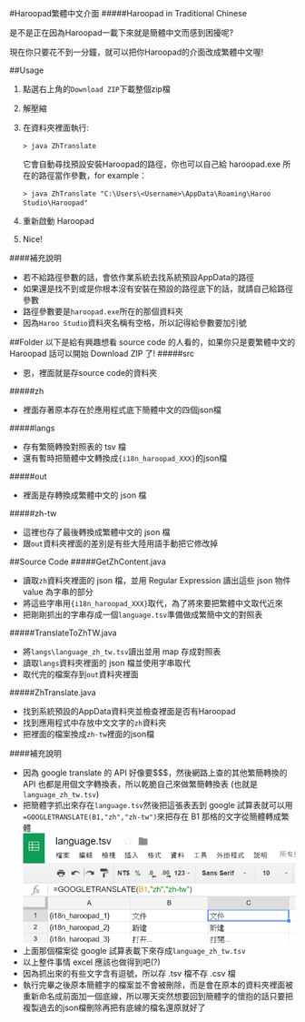 #Haroopad繁體中文介面
#####Haroopad in Traditional Chinese

是不是正在因為Haroopad一載下來就是簡體中文而感到困擾呢?

現在你只要花不到一分鐘，就可以把你Haroopad的介面改成繁體中文喔!

##Usage
1. 點選右上角的`Download ZIP`下載整個zip檔
2. 解壓縮
3. 在資料夾裡面執行:

	```
	> java ZhTranslate
	```

    它會自動尋找預設安裝Haroopad的路徑，你也可以自己給 haroopad.exe 所在的路徑當作參數，for example：

    ```
	> java ZhTranslate "C:\Users\<Username>\AppData\Roaming\Haroo Studio\Haroopad"
	```

4. 重新啟動 Haroopad
5. Nice!

####補充說明
- 若不給路徑參數的話，會依作業系統去找系統預設AppData的路徑
- 如果還是找不到或是你根本沒有安裝在預設的路徑底下的話，就請自己給路徑參數
- 路徑參數要是`haroopad.exe`所在的那個資料夾
- 因為`Haroo Studio`資料夾名稱有空格，所以記得給參數要加引號

##Folder
以下是給有興趣想看 source code 的人看的，如果你只是要繁體中文的 Haroopad 話可以開始 Download ZIP 了!
#####src
- 恩，裡面就是存source code的資料夾

#####zh
- 裡面存著原本存在於應用程式底下簡體中文的四個json檔

#####langs
- 存有繁簡轉換對照表的 tsv 檔
- 還有暫時把簡體中文轉換成`{i18n_haroopad_XXX}`的json檔

#####out
- 裡面是存轉換成繁體中文的 json 檔

#####zh-tw
- 這裡也存了最後轉換成繁體中文的 json 檔
- 跟`out`資料夾裡面的差別是有些大陸用語手動把它修改掉

##Source Code
#####GetZhContent.java
- 讀取`zh`資料夾裡面的 json 檔，並用 Regular Expression 讀出這些 json 物件 value 為字串的部分
- 將這些字串用`{i18n_haroopad_XXX}`取代，為了將來要把繁體中文取代近來
- 把剛剛抓出的字串存成一個`language.tsv`準備做成繁簡中文的對照表

#####TranslateToZhTW.java
- 將`langs\language_zh_tw.tsv`讀出並用 map 存成對照表
- 讀取`langs`資料夾裡面的 json 檔並使用字串取代
- 取代完的檔案存到`out`資料夾裡面

#####ZhTranslate.java
- 找到系統預設的AppData資料夾並檢查裡面是否有Haroopad
- 找到應用程式中存放中文文字的`zh`資料夾
- 把裡面的檔案換成`zh-tw`裡面的json檔

####補充說明
- 因為 google translate 的 API 好像要$$$，然後網路上查的其他繁簡轉換的 API 也都是用個文字轉換表，所以乾脆自己來做繁簡轉換表 (也就是`language_zh_tw.tsv`)
- 把簡體字抓出來存在`language.tsv`然後把這張表丟到 google 試算表就可以用`=GOOGLETRANSLATE(B1,"zh","zh-tw")`來把存在 B1 那格的文字從簡體轉成繁體
![GOOGLETRANSLATE](img/googletranslate.png)
- 上面那個檔案從 google 試算表載下來存成`language_zh_tw.tsv`
- 以上整件事情 excel 應該也做得到吧(?)
- 因為抓出來的有些文字含有逗號，所以存 .tsv 檔不存 .csv 檔
- 執行完畢之後原本簡體字的檔案並不會被刪除，而是會在原本的資料夾裡面被重新命名成前面加一個底線，所以哪天突然想要回到簡體字的懷抱的話只要把複製過去的json檔刪除再把有底線的檔名還原就好了






